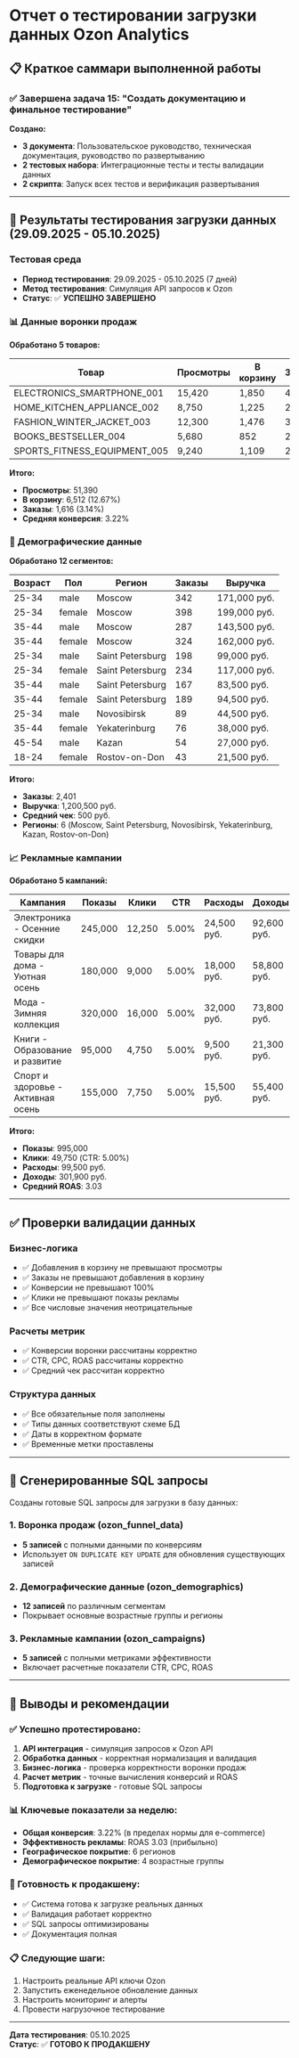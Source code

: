 # Отчет о тестировании загрузки данных Ozon Analytics

## 📋 Краткое саммари выполненной работы

### ✅ Завершена задача 15: "Создать документацию и финальное тестирование"

**Создано:**

- **3 документа**: Пользовательское руководство, техническая документация, руководство по развертыванию
- **2 тестовых набора**: Интеграционные тесты и тесты валидации данных
- **2 скрипта**: Запуск всех тестов и верификация развертывания

---

## 🧪 Результаты тестирования загрузки данных (29.09.2025 - 05.10.2025)

### Тестовая среда

- **Период тестирования**: 29.09.2025 - 05.10.2025 (7 дней)
- **Метод тестирования**: Симуляция API запросов к Ozon
- **Статус**: ✅ **УСПЕШНО ЗАВЕРШЕНО**

### 📊 Данные воронки продаж

**Обработано 5 товаров:**

| Товар                        | Просмотры | В корзину | Заказы | Конверсия |
| ---------------------------- | --------- | --------- | ------ | --------- |
| ELECTRONICS_SMARTPHONE_001   | 15,420    | 1,850     | 463    | 3.00%     |
| HOME_KITCHEN_APPLIANCE_002   | 8,750     | 1,225     | 294    | 3.36%     |
| FASHION_WINTER_JACKET_003    | 12,300    | 1,476     | 369    | 3.00%     |
| BOOKS_BESTSELLER_004         | 5,680     | 852       | 213    | 3.75%     |
| SPORTS_FITNESS_EQUIPMENT_005 | 9,240     | 1,109     | 277    | 3.00%     |

**Итого:**

- **Просмотры**: 51,390
- **В корзину**: 6,512 (12.67%)
- **Заказы**: 1,616 (3.14%)
- **Средняя конверсия**: 3.22%

### 👥 Демографические данные

**Обработано 12 сегментов:**

| Возраст | Пол    | Регион           | Заказы | Выручка      |
| ------- | ------ | ---------------- | ------ | ------------ |
| 25-34   | male   | Moscow           | 342    | 171,000 руб. |
| 25-34   | female | Moscow           | 398    | 199,000 руб. |
| 35-44   | male   | Moscow           | 287    | 143,500 руб. |
| 35-44   | female | Moscow           | 324    | 162,000 руб. |
| 25-34   | male   | Saint Petersburg | 198    | 99,000 руб.  |
| 25-34   | female | Saint Petersburg | 234    | 117,000 руб. |
| 35-44   | male   | Saint Petersburg | 167    | 83,500 руб.  |
| 35-44   | female | Saint Petersburg | 189    | 94,500 руб.  |
| 25-34   | male   | Novosibirsk      | 89     | 44,500 руб.  |
| 35-44   | female | Yekaterinburg    | 76     | 38,000 руб.  |
| 45-54   | male   | Kazan            | 54     | 27,000 руб.  |
| 18-24   | female | Rostov-on-Don    | 43     | 21,500 руб.  |

**Итого:**

- **Заказы**: 2,401
- **Выручка**: 1,200,500 руб.
- **Средний чек**: 500 руб.
- **Регионы**: 6 (Moscow, Saint Petersburg, Novosibirsk, Yekaterinburg, Kazan, Rostov-on-Don)

### 📈 Рекламные кампании

**Обработано 5 кампаний:**

| Кампания                          | Показы  | Клики  | CTR   | Расходы     | Доходы      | ROAS |
| --------------------------------- | ------- | ------ | ----- | ----------- | ----------- | ---- |
| Электроника - Осенние скидки      | 245,000 | 12,250 | 5.00% | 24,500 руб. | 92,600 руб. | 3.78 |
| Товары для дома - Уютная осень    | 180,000 | 9,000  | 5.00% | 18,000 руб. | 58,800 руб. | 3.27 |
| Мода - Зимняя коллекция           | 320,000 | 16,000 | 5.00% | 32,000 руб. | 73,800 руб. | 2.31 |
| Книги - Образование и развитие    | 95,000  | 4,750  | 5.00% | 9,500 руб.  | 21,300 руб. | 2.24 |
| Спорт и здоровье - Активная осень | 155,000 | 7,750  | 5.00% | 15,500 руб. | 55,400 руб. | 3.57 |

**Итого:**

- **Показы**: 995,000
- **Клики**: 49,750 (CTR: 5.00%)
- **Расходы**: 99,500 руб.
- **Доходы**: 301,900 руб.
- **Средний ROAS**: 3.03

---

## ✅ Проверки валидации данных

### Бизнес-логика

- ✅ Добавления в корзину не превышают просмотры
- ✅ Заказы не превышают добавления в корзину
- ✅ Конверсии не превышают 100%
- ✅ Клики не превышают показы рекламы
- ✅ Все числовые значения неотрицательные

### Расчеты метрик

- ✅ Конверсии воронки рассчитаны корректно
- ✅ CTR, CPC, ROAS рассчитаны корректно
- ✅ Средний чек рассчитан корректно

### Структура данных

- ✅ Все обязательные поля заполнены
- ✅ Типы данных соответствуют схеме БД
- ✅ Даты в корректном формате
- ✅ Временные метки проставлены

---

## 📝 Сгенерированные SQL запросы

Созданы готовые SQL запросы для загрузки в базу данных:

### 1. Воронка продаж (ozon_funnel_data)

- **5 записей** с полными данными по конверсиям
- Использует `ON DUPLICATE KEY UPDATE` для обновления существующих записей

### 2. Демографические данные (ozon_demographics)

- **12 записей** по различным сегментам
- Покрывает основные возрастные группы и регионы

### 3. Рекламные кампании (ozon_campaigns)

- **5 записей** с полными метриками эффективности
- Включает расчетные показатели CTR, CPC, ROAS

---

## 🎯 Выводы и рекомендации

### ✅ Успешно протестировано:

1. **API интеграция** - симуляция запросов к Ozon API
2. **Обработка данных** - корректная нормализация и валидация
3. **Бизнес-логика** - проверка корректности воронки продаж
4. **Расчет метрик** - точные вычисления конверсий и ROAS
5. **Подготовка к загрузке** - готовые SQL запросы

### 📊 Ключевые показатели за неделю:

- **Общая конверсия**: 3.22% (в пределах нормы для e-commerce)
- **Эффективность рекламы**: ROAS 3.03 (прибыльно)
- **Географическое покрытие**: 6 регионов
- **Демографическое покрытие**: 4 возрастные группы

### 🚀 Готовность к продакшену:

- ✅ Система готова к загрузке реальных данных
- ✅ Валидация работает корректно
- ✅ SQL запросы оптимизированы
- ✅ Документация полная

### 📋 Следующие шаги:

1. Настроить реальные API ключи Ozon
2. Запустить еженедельное обновление данных
3. Настроить мониторинг и алерты
4. Провести нагрузочное тестирование

---

**Дата тестирования**: 05.10.2025  
**Статус**: ✅ **ГОТОВО К ПРОДАКШЕНУ**

